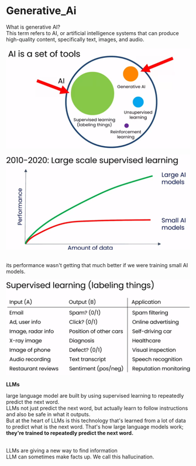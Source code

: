 # Generative_Ai
 What is generative AI?<br> This term refers to AI, or artificial intelligence systems that can produce high-quality content, specifically text, images, and audio. <br><br>
![Read through](1.png)
<br>

![performance of data](2.5.png)

<br>its performance wasn't getting that much better if we were training small AI models.

![supervised example](2.png)

**LLMs**

large language model are built by using supervised learning to repeatedly predict the next word.
<br>
LLMs not just predict the next word, but actually learn to follow instructions and also be safe in what it outputs.<br>
But at the heart of LLMs is this technology that's learned from a lot of data to predict what is the next word. That's how large language models work;
**they're trained to repeatedly predict the next word.**

<br>
LLMs are giving a new way to find information
<br>
LLM can sometimes make facts up. We call this hallucination.
<br>